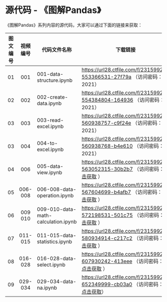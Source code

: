 # 源代码 - 《图解Pandas》

《图解Pandas》系列内容的源代码，大家可以通过下面的链接来获取：

|图文编号|视频编号|代码文件名称|下载链接|
|:-------:|:---------:|---------|---------|
|01|001|001-data-structure.ipynb|https://url28.ctfile.com/f/23159928-553366531-27f79a （访问密码：2021）|
|02|002|002-create-data.ipynb|https://url28.ctfile.com/f/23159928-554384804-164936 （访问密码：2021）|
|03|003|003-read-excel.ipynb|https://url28.ctfile.com/f/23159928-560938757-c9f24e （访问密码：2021）|
|03|004|004-to-excel.ipynb|https://url28.ctfile.com/f/23159928-560938768-b4e610 （访问密码：2021）|
|04|006|005-data-view.ipynb| https://url28.ctfile.com/f/23159928-563052315-30b2b7 （访问密码：[点击获取](https://mp.weixin.qq.com/s/yyT9okzlbb-f7P9yGeQPQQ) ）|
|05|006-008|006-008-data-operation.ipynb|https://url28.ctfile.com/f/23159928-567604699-b4afb7 （访问密码：[点击获取](https://mp.weixin.qq.com/s/-9aZN6VW8x9Q_SYzz__dSA) ）|
|06|009<br>010|009-010-data-math-calculation.ipynb| https://url28.ctfile.com/f/23159928-572198531-501c75 （访问密码：[点击获取](https://mp.weixin.qq.com/s/fN4gc9PyzwN3Y4nyzSgqdw) ）|
|07|011-015|011-015-data-statistics.ipynb| https://url28.ctfile.com/f/23159928-580934914-c217c2 （访问密码：[点击获取](https://mp.weixin.qq.com/s/6YU7OPzH9RI6K1t4FIv1dA) ）|
|08|016-028|016-028-data-select.ipynb| https://url28.ctfile.com/f/23159928-607930242-413eee （访问密码： [点击获取](https://mp.weixin.qq.com/s/0sh236_cQ81ECve4tr-Uiw) ）|
|09|029-034|029-034-data-na.ipynb| https://url28.ctfile.com/f/23159928-652349999-cb03a0 （访问密码： [点击获取](https://mp.weixin.qq.com/s/lSF9paVzunMTj8lZ3Yu3pw)）|


